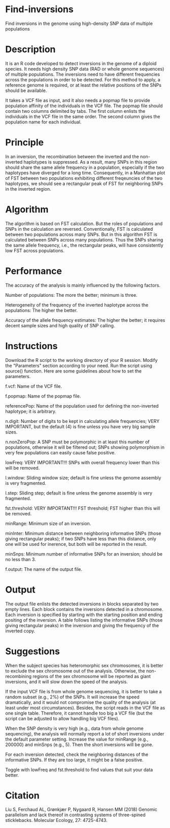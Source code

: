 # Find-inversions
Find inversions in the genome using high-density SNP data of multiple populations

# Description
It is an R code developed to detect inversions in the genome of a diploid species. It needs high density SNP data (RAD or whole genome sequences) of multiple populations. The inversions need to have different frequencies across the populations in order to be detected. For this method to apply, a reference genome is required, or at least the relative positions of the SNPs should be available.

It takes a VCF file as input, and it also needs a popmap file to provide population affinity of the individuals in the VCF file. The popmap file should contain two columns delimited by tabs. The first column enlists the individuals in the VCF file in the same order. The second column gives the population name for each individual.

# Principle
In an inversion, the recombination between the inverted and the non-inverted haplotypes is suppressed. As a result, many SNPs in this region should share the same allele frequency in a population, especially if the two haplotypes have diverged for a long time. Consequently, in a Manhattan plot of FST between two populations exhibiting different freqeuncies of the two haplotypes, we should see a rectangular peak of FST for neighboring SNPs in the inverted region.

# Algorithm
The algorithm is based on FST calculation. But the roles of populations and SNPs in the calculation are reversed. Conventionally, FST is calculated between two populations across many SNPs. But in this algorithm FST is calculated between SNPs across many populations. Thus the SNPs sharing the same allele frequency, i.e., the rectangular peaks, will have consistently low FST across populations.

# Performance
The accuracy of the analysis is mainly influenced by the following factors.

Number of populations: The more the better; minimum is three.

Heterogeneity of the frequency of the inverted haplotype across the populations: The higher the better.

Accuracy of the allele frequency estimates: The higher the better; it requires decent sample sizes and high quality of SNP calling.

# Instructions
Download the R script to the working directory of your R session. Modify the "Parameters" section according to your need. Run the script using source() function. Here are some guidelines about how to set the parameters.

f.vcf: Name of the VCF file.

f.popmap: Name of the popmap file.

referencePop: Name of the population used for defining the non-inverted haplotype; it is arbitrary.

n.digit: Number of digits to be kept in calculating allele frequencies; VERY IMPORTANT, but the default (4) is fine unless you have very big sample sizes.

n.nonZeroPop: A SNP must be polymorphic in at least this number of populations, otherwise it will be filtered out; SNPs showing polymorphism in very few populations can easily cause false positive.

lowFreq: VERY IMPORTANT!!! SNPs with overall frequency lower than this will be removed.

l.window: Sliding window size; default is fine unless the genome assembly is very fragmented.

l.step: Sliding step; default is fine unless the genome assembly is very fragmented.

fst.threshold: VERY IMPORTANT!!! FST threshold; FST higher than this will be removed.

minRange: Minimum size of an inversion.

minInter: Minimum distance between neighboring informative SNPs (those giving rectangular peaks); if two SNPs have less than this distance, only one will be used for inerence, but both will be reported in the result.

minSnps: Minimum number of informative SNPs for an inversion; should be no less than 3.

f.output: The name of the output file.

# Output
The output file enlists the detected inversions in blocks separated by two empty lines. Each block contains the inversions detected in a chromosome. Each inversion is specified by starting with the starting position and ending positing of the inversion. A table follows listing the informative SNPs (those giving rectangular peaks) in the inversion and giving the frequency of the inverted copy.

# Suggestions
When the subject species has heteromorphic sex chromosomes, it is better to exclude the sex chromosome out of the analysis. Otherwise, the non-recombining regions of the sex chromosome will be reported as giant inversions, and it will slow down the speed of the analysis.

If the input VCF file is from whole genome sequencing, it is better to take a random subset (e.g., 2%) of the SNPs. It will increase the speed dramatically, and it would not compromise the quality of the analysis (at least under most circumstances). Besides, the script reads in the VCF file as one single table. Therefore, it cannot handle too big a VCF file (but the script can be adjusted to allow handling big VCF files).

When the SNP density is very high (e.g., data from whole genome sequencing), the analysis will normally report a lot of short inversions under the default parameter setting. Increase the value for minRange (e.g., 200000) and minSnps (e.g., 5). Then the short inversions will be gone.

For each inversion detected, check the neighboring distances of the informative SNPs. If they are too large, it might be a false positive.

Toggle with lowFreq and fst.threshold to find values that suit your data better.

# Citation
Liu S, Ferchaud AL, Grønkjær P, Nygaard R, Hansen MM (2018) Genomic parallelism and lack thereof in contrasting systems of three-spined sticklebacks. Molecular Ecology, 27: 4725-4743.

